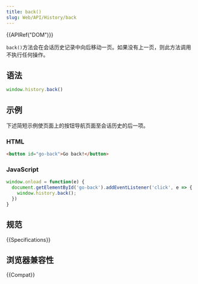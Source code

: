 ```yaml
---
title: back()
slug: Web/API/History/back
---
```


{{APIRef("DOM")}}

`back()`方法会在会话历史记录中向后移动一页。如果没有上一页，则此方法调用不执行任何操作。

## 语法

```js
window.history.back()
```

## 示例

下述简短示例使页面上的按钮导航页面至会话历史的后一项。

### HTML

```html
<button id="go-back">Go back!</button>
```

### JavaScript

```js
window.onload = function(e) {
  document.getElementById('go-back').addEventListener('click', e => {
    window.history.back();
  })
}
```

## 规范

{{Specifications}}

## 浏览器兼容性

{{Compat}}
